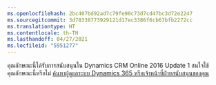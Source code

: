 ```yaml
---
ms.openlocfilehash: 2bc407bd92ad7c79fe90c73d7cd47bc3d72e2247
ms.sourcegitcommit: 3d78338773929121d17ec3386f6cb67bfb2272cc
ms.translationtype: HT
ms.contentlocale: th-TH
ms.lasthandoff: 04/27/2021
ms.locfileid: "5951277"
---
```

คุณลักษณะนี้ได้รับการสนับสนุนใน Dynamics CRM Online 2016 Update 1 สนใจใช้คุณลักษณะนี้หรือไม่ [ค้นหาผู้ดูแลระบบ Dynamics 365 หรือเจ้าหน้าที่ฝ่ายสนับสนุนของคุณ](/dynamics365/customerengagement/on-premises/basics/find-administrator-support)